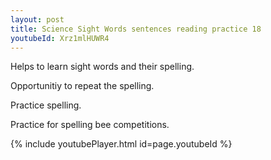 ```yaml
---
layout: post
title: Science Sight Words sentences reading practice 18
youtubeId: Xrz1mlHUWR4
---
```

 
 
Helps to learn sight words and their spelling.

Opportunitiy to repeat the spelling. 

Practice spelling. 
 
Practice for spelling bee competitions. 
 
{% include youtubePlayer.html id=page.youtubeId %}
 
 
